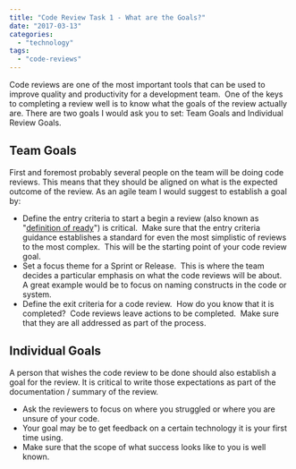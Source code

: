 ```yaml
---
title: "Code Review Task 1 - What are the Goals?"
date: "2017-03-13"
categories: 
  - "technology"
tags: 
  - "code-reviews"
---
```


Code reviews are one of the most important tools that can be used to improve quality and productivity for a development team.  One of the keys to completing a review well is to know what the goals of the review actually are. There are two goals I would ask you to set: Team Goals and Individual Review Goals.

## Team Goals

First and foremost probably several people on the team will be doing code reviews. This means that they should be aligned on what is the expected outcome of the review. As an agile team I would suggest to establish a goal by:

- Define the entry criteria to start a begin a review (also known as "[definition of ready](https://www.agilealliance.org/glossary/definition-of-ready/)") is critical.  Make sure that the entry criteria guidance establishes a standard for even the most simplistic of reviews to the most complex.  This will be the starting point of your code review goal.
- Set a focus theme for a Sprint or Release.  This is where the team decides a particular emphasis on what the code reviews will be about.  A great example would be to focus on naming constructs in the code or system.
- Define the exit criteria for a code review.  How do you know that it is completed?  Code reviews leave actions to be completed.  Make sure that they are all addressed as part of the process.

## Individual Goals

A person that wishes the code review to be done should also establish a goal for the review. It is critical to write those expectations as part of the documentation / summary of the review.

- Ask the reviewers to focus on where you struggled or where you are unsure of your code.
- Your goal may be to get feedback on a certain technology it is your first time using.
- Make sure that the scope of what success looks like to you is well known.
